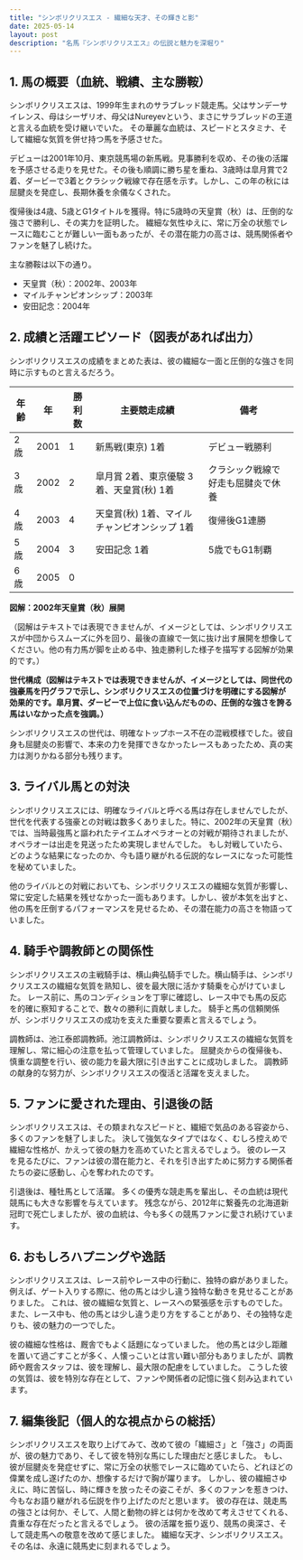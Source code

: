 ```yaml
---
title: "シンボリクリスエス - 繊細な天才、その輝きと影"
date: 2025-05-14
layout: post
description: "名馬『シンボリクリスエス』の伝説と魅力を深堀り"
---
```


## 1. 馬の概要（血統、戦績、主な勝鞍）

シンボリクリスエスは、1999年生まれのサラブレッド競走馬。父はサンデーサイレンス、母はシーザリオ、母父はNureyevという、まさにサラブレッドの王道と言える血統を受け継いでいた。  その華麗な血統は、スピードとスタミナ、そして繊細な気質を併せ持つ馬を予感させた。

デビューは2001年10月、東京競馬場の新馬戦。見事勝利を収め、その後の活躍を予感させる走りを見せた。その後も順調に勝ち星を重ね、3歳時は皐月賞で2着、ダービーで3着とクラシック戦線で存在感を示す。しかし、この年の秋には屈腱炎を発症し、長期休養を余儀なくされた。

復帰後は4歳、5歳とG1タイトルを獲得。特に5歳時の天皇賞（秋）は、圧倒的な強さで勝利し、その実力を証明した。  繊細な気性ゆえに、常に万全の状態でレースに臨むことが難しい一面もあったが、その潜在能力の高さは、競馬関係者やファンを魅了し続けた。

主な勝鞍は以下の通り。

* 天皇賞（秋）：2002年、2003年
* マイルチャンピオンシップ：2003年
* 安田記念：2004年


## 2. 成績と活躍エピソード（図表があれば出力）

シンボリクリスエスの成績をまとめた表は、彼の繊細な一面と圧倒的な強さを同時に示すものと言えるだろう。

| 年齢 | 年 | 勝利数 | 主要競走成績 | 備考 |
|---|---|---|---|---|
| 2歳 | 2001 | 1 | 新馬戦(東京) 1着 | デビュー戦勝利 |
| 3歳 | 2002 | 2 | 皐月賞 2着、東京優駿 3着、天皇賞(秋) 1着 | クラシック戦線で好走も屈腱炎で休養 |
| 4歳 | 2003 | 4 | 天皇賞(秋) 1着、マイルチャンピオンシップ 1着 | 復帰後G1連勝 |
| 5歳 | 2004 | 3 | 安田記念 1着 | 5歳でもG1制覇 |
| 6歳 | 2005 | 0 |  |  |


**図解：2002年天皇賞（秋）展開**

（図解はテキストでは表現できませんが、イメージとしては、シンボリクリスエスが中団からスムーズに外を回り、最後の直線で一気に抜け出す展開を想像してください。他の有力馬が脚を止める中、独走勝利した様子を描写する図解が効果的です。）


**世代構成（図解はテキストでは表現できませんが、イメージとしては、同世代の強豪馬を円グラフで示し、シンボリクリスエスの位置づけを明確にする図解が効果的です。皐月賞、ダービーで上位に食い込んだものの、圧倒的な強さを誇る馬はいなかった点を強調。）**

シンボリクリスエスの世代は、明確なトップホース不在の混戦模様でした。彼自身も屈腱炎の影響で、本来の力を発揮できなかったレースもあったため、真の実力は測りかねる部分も残ります。


## 3. ライバル馬との対決

シンボリクリスエスには、明確なライバルと呼べる馬は存在しませんでしたが、世代を代表する強豪との対戦は数多くありました。特に、2002年の天皇賞（秋）では、当時最強馬と謳われたテイエムオペラオーとの対戦が期待されましたが、オペラオーは出走を見送ったため実現しませんでした。  もし対戦していたら、どのような結果になったのか、今も語り継がれる伝説的なレースになった可能性を秘めていました。

他のライバルとの対戦においても、シンボリクリスエスの繊細な気質が影響し、常に安定した結果を残せなかった一面もあります。しかし、彼が本気を出すと、他の馬を圧倒するパフォーマンスを見せるため、その潜在能力の高さを物語っていました。


## 4. 騎手や調教師との関係性

シンボリクリスエスの主戦騎手は、横山典弘騎手でした。横山騎手は、シンボリクリスエスの繊細な気質を熟知し、彼を最大限に活かす騎乗を心がけていました。  レース前に、馬のコンディションを丁寧に確認し、レース中でも馬の反応を的確に察知することで、数々の勝利に貢献しました。  騎手と馬の信頼関係が、シンボリクリスエスの成功を支えた重要な要素と言えるでしょう。

調教師は、池江泰郎調教師。池江調教師は、シンボリクリスエスの繊細な気質を理解し、常に細心の注意を払って管理していました。  屈腱炎からの復帰後も、慎重な調整を行い、彼の能力を最大限に引き出すことに成功しました。  調教師の献身的な努力が、シンボリクリスエスの復活と活躍を支えました。


## 5. ファンに愛された理由、引退後の話

シンボリクリスエスは、その類まれなスピードと、繊細で気品のある容姿から、多くのファンを魅了しました。  決して強気なタイプではなく、むしろ控えめで繊細な性格が、かえって彼の魅力を高めていたと言えるでしょう。  彼のレースを見るたびに、ファンは彼の潜在能力と、それを引き出すために努力する関係者たちの姿に感動し、心を奪われたのです。

引退後は、種牡馬として活躍。  多くの優秀な競走馬を輩出し、その血統は現代競馬にも大きな影響を与えています。  残念ながら、2012年に繋養先の北海道新冠町で死亡しましたが、彼の血統は、今も多くの競馬ファンに愛され続けています。


## 6. おもしろハプニングや逸話

シンボリクリスエスは、レース前やレース中の行動に、独特の癖がありました。  例えば、ゲート入りする際に、他の馬とは少し違う独特な動きを見せることがありました。  これは、彼の繊細な気質と、レースへの緊張感を示すものでした。  また、レース中も、他の馬とは少し違う走り方をすることがあり、その独特な走りも、彼の魅力の一つでした。

彼の繊細な性格は、厩舎でもよく話題になっていました。  他の馬とは少し距離を置いて過ごすことが多く、人懐っこいとは言い難い部分もありましたが、調教師や厩舎スタッフは、彼を理解し、最大限の配慮をしていました。  こうした彼の気質は、彼を特別な存在として、ファンや関係者の記憶に強く刻み込まれています。


## 7. 編集後記（個人的な視点からの総括）

シンボリクリスエスを取り上げてみて、改めて彼の「繊細さ」と「強さ」の両面が、彼の魅力であり、そして彼を特別な馬にした理由だと感じました。  もし、彼が屈腱炎を発症せずに、常に万全の状態でレースに臨めていたら、どれほどの偉業を成し遂げたのか、想像するだけで胸が躍ります。  しかし、彼の繊細さゆえに、時に苦悩し、時に輝きを放ったその姿こそが、多くのファンを惹きつけ、今もなお語り継がれる伝説を作り上げたのだと思います。  彼の存在は、競走馬の強さとは何か、そして、人間と動物の絆とは何かを改めて考えさせてくれる、貴重な存在だったと言えるでしょう。  彼の活躍を振り返り、競馬の奥深さ、そして競走馬への敬意を改めて感じました。  繊細な天才、シンボリクリスエス。その名は、永遠に競馬史に刻まれるでしょう。
